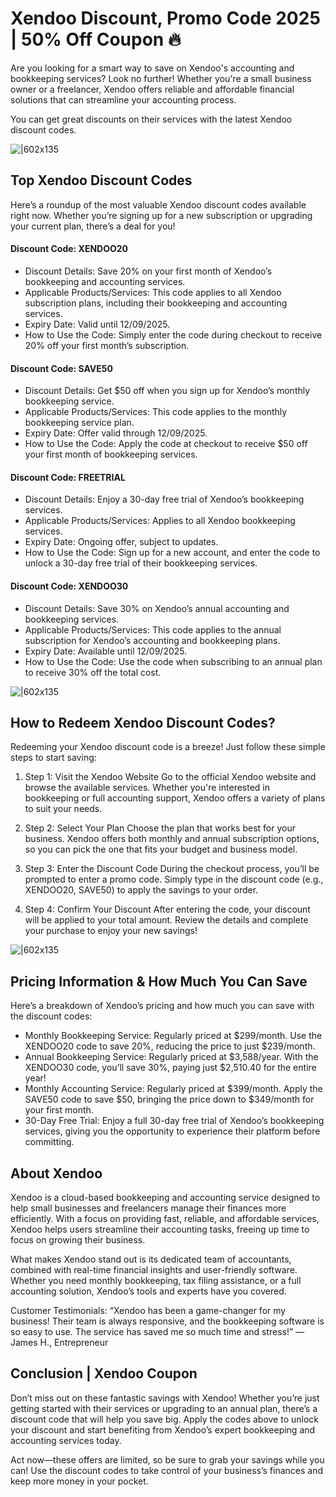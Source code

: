 # Xendoo Discount, Promo Code 2025 | 50% Off Coupon 🔥

Are you looking for a smart way to save on Xendoo's accounting and bookkeeping services? Look no further! Whether you're a small business owner or a freelancer, Xendoo offers reliable and affordable financial solutions that can streamline your accounting process.

You can get great discounts on their services with the latest Xendoo discount codes.

![|602x135](https://lh7-rt.googleusercontent.com/docsz/AD_4nXd81aKEp_miaF5UjM62xWjpYAB_tdY4Xz8buJSjnNKlg0Ud2PFPdF3O6iGAr6wyokIRZd62FSkjFsiH5Mn22G8StCtWDh3c43DJ3d6319HYaDPuBc2xE-sErWwl4rWM7CeMtiV79w?key=ba4fiDaKIeXCGy8PPcUGRU8E)

## Top Xendoo Discount Codes

Here’s a roundup of the most valuable Xendoo discount codes available right now. Whether you’re signing up for a new subscription or upgrading your current plan, there’s a deal for you!

#### Discount Code: XENDOO20

* Discount Details: Save 20% on your first month of Xendoo’s bookkeeping and accounting services.
* Applicable Products/Services: This code applies to all Xendoo subscription plans, including their bookkeeping and accounting services.
* Expiry Date: Valid until 12/09/2025.
* How to Use the Code: Simply enter the code during checkout to receive 20% off your first month’s subscription.

#### Discount Code: SAVE50

* Discount Details: Get $50 off when you sign up for Xendoo’s monthly bookkeeping service.
* Applicable Products/Services: This code applies to the monthly bookkeeping service plan.
* Expiry Date: Offer valid through 12/09/2025.
* How to Use the Code: Apply the code at checkout to receive $50 off your first month of bookkeeping services.

#### Discount Code: FREETRIAL

* Discount Details: Enjoy a 30-day free trial of Xendoo’s bookkeeping services.
* Applicable Products/Services: Applies to all Xendoo bookkeeping services.
* Expiry Date: Ongoing offer, subject to updates.
* How to Use the Code: Sign up for a new account, and enter the code to unlock a 30-day free trial of their bookkeeping services.

#### Discount Code: XENDOO30

* Discount Details: Save 30% on Xendoo’s annual accounting and bookkeeping services.
* Applicable Products/Services: This code applies to the annual subscription for Xendoo’s accounting and bookkeeping plans.
* Expiry Date: Available until 12/09/2025.
* How to Use the Code: Use the code when subscribing to an annual plan to receive 30% off the total cost.

![|602x135](https://lh7-rt.googleusercontent.com/docsz/AD_4nXd81aKEp_miaF5UjM62xWjpYAB_tdY4Xz8buJSjnNKlg0Ud2PFPdF3O6iGAr6wyokIRZd62FSkjFsiH5Mn22G8StCtWDh3c43DJ3d6319HYaDPuBc2xE-sErWwl4rWM7CeMtiV79w?key=ba4fiDaKIeXCGy8PPcUGRU8E)

## How to Redeem Xendoo Discount Codes?

Redeeming your Xendoo discount code is a breeze! Just follow these simple steps to start saving:

1. Step 1: Visit the Xendoo Website
Go to the official Xendoo website and browse the available services. Whether you're interested in bookkeeping or full accounting support, Xendoo offers a variety of plans to suit your needs.

2. Step 2: Select Your Plan
Choose the plan that works best for your business. Xendoo offers both monthly and annual subscription options, so you can pick the one that fits your budget and business model.

3. Step 3: Enter the Discount Code
During the checkout process, you’ll be prompted to enter a promo code. Simply type in the discount code (e.g., XENDOO20, SAVE50) to apply the savings to your order.

4. Step 4: Confirm Your Discount
After entering the code, your discount will be applied to your total amount. Review the details and complete your purchase to enjoy your new savings!

![|602x135](https://lh7-rt.googleusercontent.com/docsz/AD_4nXd81aKEp_miaF5UjM62xWjpYAB_tdY4Xz8buJSjnNKlg0Ud2PFPdF3O6iGAr6wyokIRZd62FSkjFsiH5Mn22G8StCtWDh3c43DJ3d6319HYaDPuBc2xE-sErWwl4rWM7CeMtiV79w?key=ba4fiDaKIeXCGy8PPcUGRU8E)

## Pricing Information & How Much You Can Save

Here’s a breakdown of Xendoo’s pricing and how much you can save with the discount codes:

* Monthly Bookkeeping Service: Regularly priced at $299/month. Use the XENDOO20 code to save 20%, reducing the price to just $239/month.
* Annual Bookkeeping Service: Regularly priced at $3,588/year. With the XENDOO30 code, you’ll save 30%, paying just $2,510.40 for the entire year!
* Monthly Accounting Service: Regularly priced at $399/month. Apply the SAVE50 code to save $50, bringing the price down to $349/month for your first month.
* 30-Day Free Trial: Enjoy a full 30-day free trial of Xendoo’s bookkeeping services, giving you the opportunity to experience their platform before committing.

## About Xendoo

Xendoo is a cloud-based bookkeeping and accounting service designed to help small businesses and freelancers manage their finances more efficiently. With a focus on providing fast, reliable, and affordable services, Xendoo helps users streamline their accounting tasks, freeing up time to focus on growing their business.

What makes Xendoo stand out is its dedicated team of accountants, combined with real-time financial insights and user-friendly software. Whether you need monthly bookkeeping, tax filing assistance, or a full accounting solution, Xendoo’s tools and experts have you covered.

Customer Testimonials:
“Xendoo has been a game-changer for my business! Their team is always responsive, and the bookkeeping software is so easy to use. The service has saved me so much time and stress!” — James H., Entrepreneur

## Conclusion | Xendoo Coupon

Don’t miss out on these fantastic savings with Xendoo! Whether you’re just getting started with their services or upgrading to an annual plan, there’s a discount code that will help you save big. Apply the codes above to unlock your discount and start benefiting from Xendoo’s expert bookkeeping and accounting services today.

Act now—these offers are limited, so be sure to grab your savings while you can! Use the discount codes to take control of your business’s finances and keep more money in your pocket.

